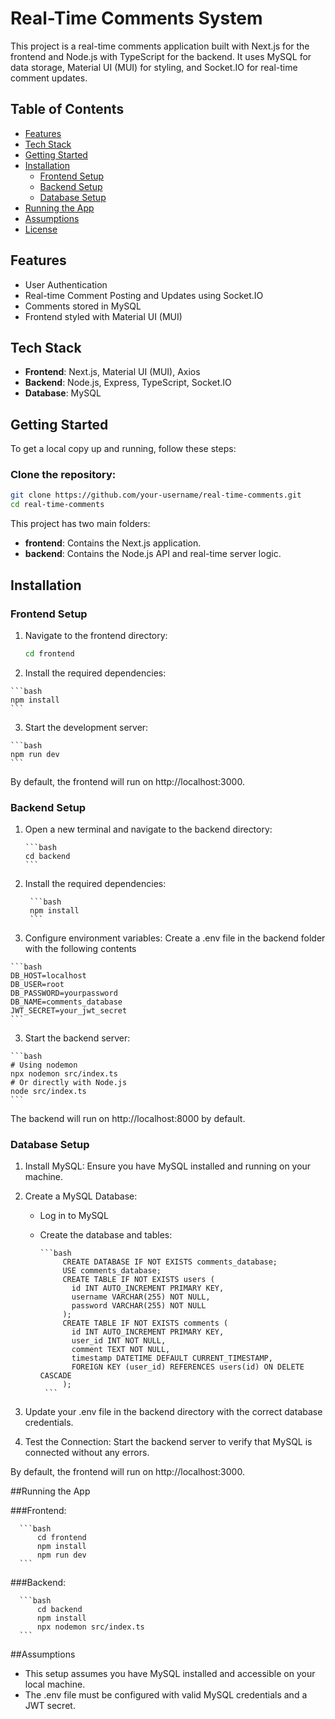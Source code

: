 # Real-Time Comments System

This project is a real-time comments application built with Next.js for the frontend and Node.js with TypeScript for the backend. It uses MySQL for data storage, Material UI (MUI) for styling, and Socket.IO for real-time comment updates.

## Table of Contents

- [Features](#features)
- [Tech Stack](#tech-stack)
- [Getting Started](#getting-started)
- [Installation](#installation)
  - [Frontend Setup](#frontend-setup)
  - [Backend Setup](#backend-setup)
  - [Database Setup](#database-setup)
- [Running the App](#running-the-app)
- [Assumptions](#assumptions)
- [License](#license)

## Features

- User Authentication
- Real-time Comment Posting and Updates using Socket.IO
- Comments stored in MySQL
- Frontend styled with Material UI (MUI)

## Tech Stack

- **Frontend**: Next.js, Material UI (MUI), Axios
- **Backend**: Node.js, Express, TypeScript, Socket.IO
- **Database**: MySQL

## Getting Started

To get a local copy up and running, follow these steps:

### Clone the repository:

```bash
git clone https://github.com/your-username/real-time-comments.git
cd real-time-comments
```
This project has two main folders:

- **frontend**: Contains the Next.js application.
- **backend**: Contains the Node.js API and real-time server logic.


## Installation

  ### Frontend Setup
  
  1. Navigate to the frontend directory:
  
     ```bash
     cd frontend
     ```
  2. Install the required dependencies:
  
    ```bash
    npm install
    ```
  3. Start the development server:
  
    ```bash
    npm run dev
    ```
  By default, the frontend will run on http://localhost:3000.
  
  ### Backend Setup
  
  1. Open a new terminal and navigate to the backend directory:
  
         ```bash
         cd backend
         ```
  2. Install the required dependencies:
  
          ```bash
          npm install
          ```
  3. Configure environment variables:
      Create a .env file in the backend folder with the following contents
     
    ```bash
    DB_HOST=localhost
    DB_USER=root
    DB_PASSWORD=yourpassword
    DB_NAME=comments_database
    JWT_SECRET=your_jwt_secret
    ```
  3. Start the backend server:
     
    ```bash
    # Using nodemon
    npx nodemon src/index.ts
    # Or directly with Node.js
    node src/index.ts
    ```
  The backend will run on http://localhost:8000 by default.


### Database Setup

1. Install MySQL: Ensure you have MySQL installed and running on your machine.
   
2. Create a MySQL Database:
     - Log in to MySQL
     - Create the database and tables:
       
           ```bash
                CREATE DATABASE IF NOT EXISTS comments_database;
                USE comments_database;
                CREATE TABLE IF NOT EXISTS users (
                  id INT AUTO_INCREMENT PRIMARY KEY,
                  username VARCHAR(255) NOT NULL,
                  password VARCHAR(255) NOT NULL
                );
                CREATE TABLE IF NOT EXISTS comments (
                  id INT AUTO_INCREMENT PRIMARY KEY,
                  user_id INT NOT NULL,
                  comment TEXT NOT NULL,
                  timestamp DATETIME DEFAULT CURRENT_TIMESTAMP,
                  FOREIGN KEY (user_id) REFERENCES users(id) ON DELETE CASCADE
                );
            ```
3. Update your .env file in the backend directory with the correct database credentials.
4. Test the Connection: Start the backend server to verify that MySQL is connected without any errors.

By default, the frontend will run on http://localhost:3000.

##Running the App

###Frontend: 

      ```bash
          cd frontend
          npm install
          npm run dev
      ```

  ###Backend: 

      ```bash
          cd backend
          npm install
          npx nodemon src/index.ts
      ```

##Assumptions

- This setup assumes you have MySQL installed and accessible on your local machine.
- The .env file must be configured with valid MySQL credentials and a JWT secret.
